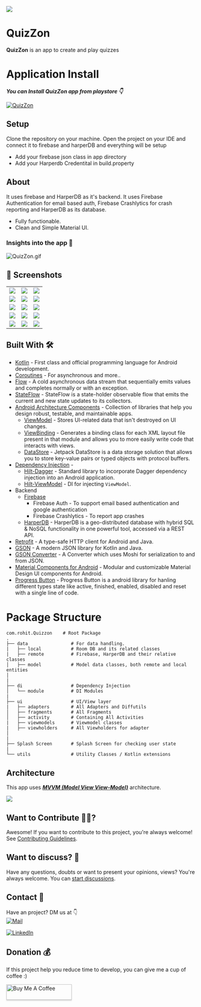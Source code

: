 ![](media/QuizZon_Head.png)

# **QuizZon**

**QuizZon** is an app to create and play quizzes

# Application Install

***You can Install QuizZon app from playstore 👇***

[![QuizZon](https://img.shields.io/badge/QuizZon✅-APK-red.svg?style=for-the-badge&logo=googleplay)](https://play.google.com/store/apps/details?id=com.rohit.quizzon)

## Setup
Clone the repository on your machine. Open the project on your IDE and connect it to firebase and harperDB and everything will be setup
- Add your firebase json class in app directory
- Add your Harperdb Credentital in build.property

## About

 It uses firebase and HarperDB as it's backend. It uses Firebase Authentication for email based auth, Firebase Crashlytics for crash reporting and HarperDB as its database.

- Fully functionable.
- Clean and Simple Material UI.

### Insights into the app 🔎

![QuizZon.gif](https://raw.githubusercontent.com/rohitjakhar/Quizzon/0b7e611653fd3d6b9f8aaa6657025f4c6d20667f/media/Quizzon.gif?token=AIPBJFJQMRV5MFOAU5LVEH3A4ZL4A)

## 📸 Screenshots

||||
|:----------------------------------------:|:-----------------------------------------:|:-----------------------------------------: |
| ![](media/1.png) | ![](media/2.png) | ![](media/3.png) |
| ![](media/4.png)  | ![](media/5.png) | ![](media/6.png)    |
| ![](media/7.png) | ![](media/8.png)    | ![](media/9.png)      |
|![](media/10.png)  |![](media/11.png)  |![](media/12.png)      |
|![](media/13.png)  |![](media/14.png)  |![](media/15.png)      |

## Built With 🛠
- [Kotlin](https://kotlinlang.org/) - First class and official programming language for Android development.
- [Coroutines](https://kotlinlang.org/docs/reference/coroutines-overview.html) - For asynchronous and more..
- [Flow](https://kotlin.github.io/kotlinx.coroutines/kotlinx-coroutines-core/kotlinx.coroutines.flow/-flow/) - A cold asynchronous data stream that sequentially emits values and completes normally or with an exception.
 - [StateFlow](https://developer.android.com/kotlin/flow/stateflow-and-sharedflow) - StateFlow is a state-holder observable flow that emits the current and new state updates to its collectors.
- [Android Architecture Components](https://developer.android.com/topic/libraries/architecture) - Collection of libraries that help you design robust, testable, and maintainable apps.
  - [ViewModel](https://developer.android.com/topic/libraries/architecture/viewmodel) - Stores UI-related data that isn't destroyed on UI changes.
  - [ViewBinding](https://developer.android.com/topic/libraries/view-binding) - Generates a binding class for each XML layout file present in that module and allows you to more easily write code that interacts with views.
  - [DataStore](https://developer.android.com/topic/libraries/architecture/datastore) - Jetpack DataStore is a data storage solution that allows you to store key-value pairs or typed objects with protocol buffers.
- [Dependency Injection](https://developer.android.com/training/dependency-injection) -
  - [Hilt-Dagger](https://dagger.dev/hilt/) - Standard library to incorporate Dagger dependency injection into an Android application.
  - [Hilt-ViewModel](https://developer.android.com/training/dependency-injection/hilt-jetpack) - DI for injecting `ViewModel`.
- Backend
  - [Firebase](https://firebase.google.com)
    - Firebase Auth - To support email based authentication and google authentication
    - Firebase Crashlytics - To report app crashes
  - [HarperDB](https://harperdb.io) -  HarperDB is a geo-distributed database with hybrid SQL & NoSQL functionality in one powerful tool, accessed via a REST API.
- [Retrofit](https://square.github.io/retrofit/) - A type-safe HTTP client for Android and Java.
- [GSON](https://github.com/google/gson) - A modern JSON library for Kotlin and Java.
- [GSON Converter](https://github.com/square/retrofit/tree/master/retrofit-converters/gson) - A Converter which uses Moshi for serialization to and from JSON.
- [Material Components for Android](https://github.com/material-components/material-components-android) - Modular and customizable Material Design UI components for Android.
- [Progress Button](https://github.com/hellosagar/ProgressButton) - Progress Button is a android library for hanling different types state like active, finished, enabled, disabled and reset with a single line of code.

# Package Structure

    com.rohit.Quizzon    # Root Package
    .
    ├── data                # For data handling.
    |   ├── local           # Room DB and its related classes
    |   ├── remote          # Firebase, HarperDB and their relative classes
    │   ├── model           # Model data classes, both remote and local entities
    │
    |
    ├── di                  # Dependency Injection
    │   └── module          # DI Modules
    |
    ├── ui                  # UI/View layer
    |   ├── adapters        # All Adapters and Diffutils
    │   ├── fragments       # All Fragments
    │   ├── activity        # Containing All Activities
    |   ├── viewmodels      # Viewmodel classes
    |   ├── viewholders     # All Viewholders for adapter
    │
    |
    ├── Splash Screen       # Splash Screen for checking user state
    |
    └── utils               # Utility Classes / Kotlin extensions


## Architecture
This app uses [***MVVM (Model View View-Model)***](https://developer.android.com/jetpack/docs/guide#recommended-app-arch) architecture.

![](https://developer.android.com/topic/libraries/architecture/images/final-architecture.png)

## Want to Contribute 🙋‍♂️?

Awesome! If you want to contribute to this project, you're always welcome! See [Contributing Guidelines](CONTRIBUTING.md).

## Want to discuss? 💬

Have any questions, doubts or want to present your opinions, views? You're always welcome. You can [start discussions](https://github.com/RohitJakhar/NotyKT/discussions).

## Contact 📩

Have an project? DM us at 👇<br>
[![Mail](https://img.shields.io/badge/Gmail-green.svg?style=for-the-badge&logo=gmail)](mailto://rohitjakhar940@gmail.com)

[![LinkedIn](https://img.shields.io/badge/LinkedIn-red.svg?style=for-the-badge&logo=linkedin)](https://www.linkedin.com/in/rohitjakhar0/)


## Donation 💰

If this project help you reduce time to develop, you can give me a cup of coffee :)

<a href="https://www.buymeacoffee.com/rohitjakhar" target="_blank"><img src="https://www.buymeacoffee.com/assets/img/custom_images/yellow_img.png" alt="Buy Me A Coffee" style="height: 41px !important;width: 174px !important;box-shadow: 0px 3px 2px 0px rgba(190, 190, 190, 0.5) !important;-webkit-box-shadow: 0px 3px 2px 0px rgba(190, 190, 190, 0.5) !important;" ></a>

<br>
